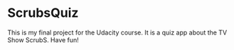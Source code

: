 # ScrubsQuiz
This is my final project for the Udacity course. It is a quiz app about the TV Show ScrubS.
Have fun!

